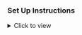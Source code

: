 ### Set Up Instructions

<details>
<summary>Click to view</summary>

- Download dependencies by running `npm install`
- Start up the app using `npm start`
</details>
